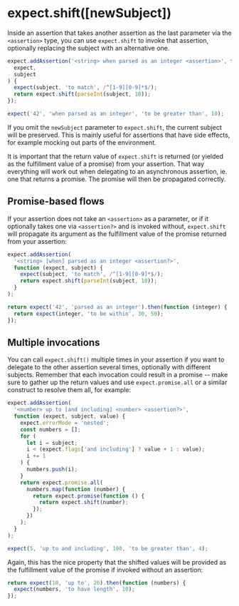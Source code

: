 # expect.shift([newSubject])

Inside an assertion that takes another assertion as the last parameter via
the `<assertion>` type, you can use `expect.shift` to invoke that assertion,
optionally replacing the subject with an alternative one.

```js
expect.addAssertion('<string> when parsed as an integer <assertion>', function (
  expect,
  subject
) {
  expect(subject, 'to match', /^[1-9][0-9]*$/);
  return expect.shift(parseInt(subject, 10));
});

expect('42', 'when parsed as an integer', 'to be greater than', 10);
```

If you omit the `newSubject` parameter to `expect.shift`, the current subject
will be preserved. This is mainly useful for assertions that have side effects,
for example mocking out parts of the environment.

It is important that the return value of `expect.shift` is returned (or yielded
as the fulfillment value of a promise) from your assertion. That way everything
will work out when delegating to an asynchronous assertion, ie. one that returns
a promise. The promise will then be propagated correctly.

## Promise-based flows

If your assertion does not take an `<assertion>` as a parameter, or if it
optionally takes one via `<assertion?>` and is invoked without,
`expect.shift` will propagate its argument as the fulfillment value of the
promise returned from your assertion:

<!-- unexpected-markdown freshContext:true -->

```js
expect.addAssertion(
  '<string> [when] parsed as an integer <assertion?>',
  function (expect, subject) {
    expect(subject, 'to match', /^[1-9][0-9]*$/);
    return expect.shift(parseInt(subject, 10));
  }
);

return expect('42', 'parsed as an integer').then(function (integer) {
  return expect(integer, 'to be within', 30, 50);
});
```

## Multiple invocations

You can call `expect.shift()` multiple times in your assertion if you want
to delegate to the other assertion several times, optionally with different
subjects. Remember that each invocation could result in a promise -- make
sure to gather up the return values and use `expect.promise.all` or a similar
construct to resolve them all, for example:

```js
expect.addAssertion(
  '<number> up to [and including] <number> <assertion?>',
  function (expect, subject, value) {
    expect.errorMode = 'nested';
    const numbers = [];
    for (
      let i = subject;
      i < (expect.flags['and including'] ? value + 1 : value);
      i += 1
    ) {
      numbers.push(i);
    }
    return expect.promise.all(
      numbers.map(function (number) {
        return expect.promise(function () {
          return expect.shift(number);
        });
      })
    );
  }
);

expect(5, 'up to and including', 100, 'to be greater than', 4);
```

Again, this has the nice property that the shifted values will be provided as
the fulfillment value of the promise if invoked without an assertion:

<!-- unexpected-markdown async:true -->

```js
return expect(10, 'up to', 20).then(function (numbers) {
  expect(numbers, 'to have length', 10);
});
```
